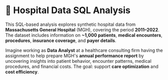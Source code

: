 # 🏥 Hospital Data SQL Analysis

This SQL-based analysis explores synthetic hospital data from **Massachusetts General Hospital** (MGH), covering the period **2011–2022**. The dataset includes information on **~1,000 patients**, **medical encounters**, **procedures**, **insurance coverage**, and **payer details**.  

Imagine working as **Data Analyst** at a healthcare consulting firm having the assignment to help prepare MGH's **annual performance report** by uncovering insights into patient behavior, encounter patterns, medical procedures, and financial costs. The goal: support **care optimization** and **cost efficiency**.
